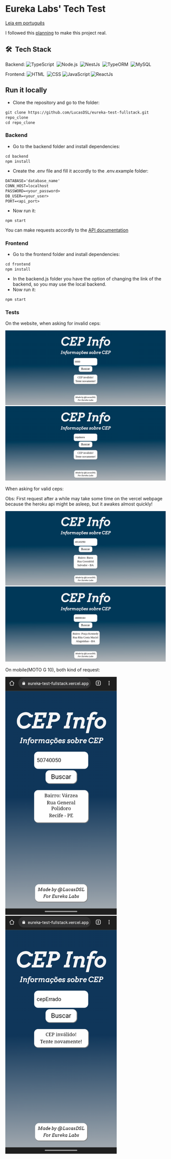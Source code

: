 # Eureka Labs' Tech Test 
[Leia em português](README-portuguese.md)

I followed this [planning](https://scientific-iridium-246.notion.site/Planning-for-Eureka-s-tech-test-99fe7b24d3a345a1a3bd4f370d7613b2) to make this project real.

## 🛠 &nbsp;Tech Stack
Backend: ![TypeScript](https://img.shields.io/badge/-TypeScript-05122A?style=flat&logo=typescript)&nbsp;
![Node.js](https://img.shields.io/badge/-NodeJs-05122A?style=flat&logo=node.js)&nbsp;
![NestJs](https://img.shields.io/badge/-NestJs-05122A?style=flat&logo=nestjs)&nbsp;
![TypeORM](https://img.shields.io/badge/-TypeORM-05122A?style=flat&logo=typeorm)&nbsp;
![MySQL](https://img.shields.io/badge/-MySQL-05122A?style=flat&logo=mysql)&nbsp;

Frontend: ![HTML](https://img.shields.io/badge/-HTML-05122A?style=flat&logo=HTML5)&nbsp;
![CSS](https://img.shields.io/badge/-CSS-05122A?style=flat&logo=CSS3&logoColor=1572B6)&nbsp;![JavaScript](https://img.shields.io/badge/-JavaScript-05122A?style=flat&logo=javascript)&nbsp;![ReactJs](https://img.shields.io/badge/-React-05122A?style=flat&logo=react)&nbsp;

## Run it locally
- Clone the repository and go to the folder: 
```terminal
git clone https://github.com/LucasDSL/eureka-test-fullstack.git repo_clone
cd repo_clone
```  
### Backend

- Go to the backend folder and install dependencies:  
```terminal
cd backend
npm install 
``` 
- Create the .env file and fill it accordly to the .env.example folder:
```env
DATABASE='database_name'
CONN_HOST=localhost
PASSWORD=<your_password>
DB_USER=<your_user>
PORT=<api_port>
```
- Now run it: 
```terminal 
npm start
```
You can make requests accordly to the [API documentation](https://documenter.getpostman.com/view/16085223/UVyxRts6)

### Frontend 
- Go to the frontend folder and install dependencies:  
```terminal
cd frontend
npm install 
``` 
- In the backend.js folder you have the option of changing the link of the backend, so you may use the local backend.
- Now run it: 
```terminal 
npm start
```

### Tests
On the website, when asking for invalid ceps: 
<div>
<img src="./docs/invalidCep.png">
<img src="./docs/invalidCep2.png">
</div>

When asking for valid ceps:

Obs: First request after a while may take some time on the vercel webpage because the heroku api might be asleep, but it awakes almost quickly!
<div>
<img src="./docs/validCep1.png">
<img src="./docs/validCep2.png">
</div>

On mobile(MOTO G 10), both kind of request:
<div >
<img src="./docs/mobile1.png" width="350px">
<img src="./docs/mobile2.png" width="350px">
</div> 